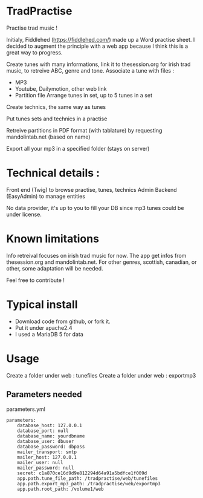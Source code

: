 # TradPractise
Practise trad music !

Initialy, Fiddlehed (https://fiddlehed.com/) made up a Word practise sheet.
I decided to augment the principle with a web app because I think this is a great way to progress.

Create tunes with many informations, link it to thesession.org for irish trad music, to retreive ABC, genre and tone.
Associate a tune with files :
- MP3
- Youtube, Dailymotion, other web link
- Partition file
Arrange tunes in set, up to 5 tunes in a set

Create technics, the same way as tunes

Put tunes sets and technics in a practise

Retreive partitions in PDF format (with tablature) by requesting mandolintab.net (based on name)

Export all your mp3 in a specified folder (stays on server)

# Technical details :

Front end (Twig) to browse practise, tunes, technics
Admin Backend (EasyAdmin) to manage entities

No data provider, it's up to you to fill your DB since mp3 tunes could be under license.

# Known limitations
Info retreival focuses on irish trad music for now. The app get infos from thesession.org and mandolintab.net.
For other genres, scottish, canadian, or other, some adaptation will be needed. 

Feel free to contribute !

# Typical install

- Download code from github, or fork it.
- Put it under apache2.4
- I used a MariaDB 5 for data

# Usage

Create a folder under web : tunefiles
Create a folder under web : exportmp3

## Parameters needed

parameters.yml

    parameters:
        database_host: 127.0.0.1
        database_port: null
        database_name: yourdbname
        database_user: dbuser
        database_password: dbpass
        mailer_transport: smtp
        mailer_host: 127.0.0.1
        mailer_user: null
        mailer_password: null
        secret: c1a870ce16d9d9e812294d64a91a5bdfce1f009d
        app.path.tune_file_path: /tradpractise/web/tunefiles
        app.path.export_mp3_path: /tradpractise/web/exportmp3
        app.path.root_path: /volume1/web